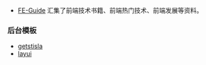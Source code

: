 





- [FE-Guide](https://github.com/zhaoqize/FE-Guide#%E7%A7%BB%E5%8A%A8UI%E6%A1%86%E6%9E%B6) 汇集了前端技术书籍、前端热门技术、前端发展等资料。



### 后台模板
- [getstisla](https://github.com/stisla/stisla#quick-start)
- [layui]()